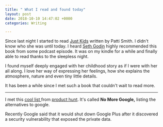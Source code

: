 ```yaml
---
title: " What I read and found today"
layout: post
date: 2018-10-10 14:47:02 +0000
categories: Writing

---
```


Since last night I started to read [Just Kids](https://amzn.to/2A1R9He "Just Kids") written by Patti Smith. I didn't know who she was until today. I heard [Seth Godin](https://en.wikipedia.org/wiki/Seth_Godin "Seth Godin") highly recommended this book from some podcast episode. It was on my kindle for a while and finally able to read thanks to the sleepless night.

I found myself deeply engaged with her childhood story as if I were with her all along. I love her way of expressing her feelings, how she explains the atmosphere, nature and even tiny little details.

It has been a while since I met such a book that couldn't wait to read more.

***

I met this [cool list ](https://nomoregoogle.com/ "no more google")from [product hunt](https://www.producthunt.com/ "Product hunt"). It's called **No More Google,** listing the alternatives to google.

Recently Google said that it would shut down Google Plus after it discovered a security vulnerability that exposed the private data.